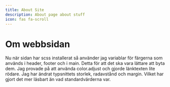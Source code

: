 ```yaml
---
title: About Site
description: About page about stuff
icon: fas fa-scroll
---
```


Om webbsidan
====

Nu när sidan har scss installerat så använder jag variablar för färgerna som används i header, footer och i main. Detta för att det ska vara lättare att byta dem. 
Jag provade på att använda color.adjust och gjorde länktexten lite rödare. Jag har ändrat typsnittets storlek, radavstånd och margin. Vilket har gjort det mer läsbart än vad standardvärderna var. 